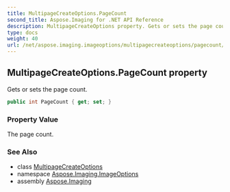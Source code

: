 ```yaml
---
title: MultipageCreateOptions.PageCount
second_title: Aspose.Imaging for .NET API Reference
description: MultipageCreateOptions property. Gets or sets the page count
type: docs
weight: 40
url: /net/aspose.imaging.imageoptions/multipagecreateoptions/pagecount/
---
```

## MultipageCreateOptions.PageCount property

Gets or sets the page count.

```csharp
public int PageCount { get; set; }
```

### Property Value

The page count.

### See Also

* class [MultipageCreateOptions](../)
* namespace [Aspose.Imaging.ImageOptions](../../multipagecreateoptions/)
* assembly [Aspose.Imaging](../../../)



